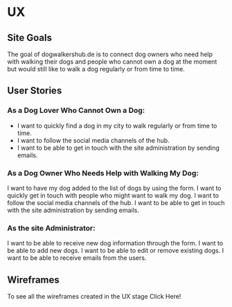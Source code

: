 # UX

## Site Goals
The goal of dogwalkershub.de is to connect dog owners who need help with walking their dogs and people who cannot own a dog at the moment but would still like to walk a dog regularly or from time to time. 

## User Stories

### As a Dog Lover Who Cannot Own a Dog:
* I want to quickly find a dog in my city to walk regularly or from time to time. 
* I want to follow the social media channels of the hub. 
* I want to be able to get in touch with the site administration by sending emails. 

### As a Dog Owner Who Needs Help with Walking My Dog: 
I want to have my dog added to the list of dogs by using the form. 
I want to quickly get in touch with people who might want to walk my dog. 
I want to follow the social media channels of the hub. 
I want to be able to get in touch with the site administration by sending emails.

### As the site Administrator:
I want to be able to receive new dog information through the form. 
I want to be able to add new dogs.
I want to be able to edit or remove existing dogs.
I want to be able to receive emails from the users. 

## Wireframes
To see all the wireframes created in the UX stage Click Here!
 
